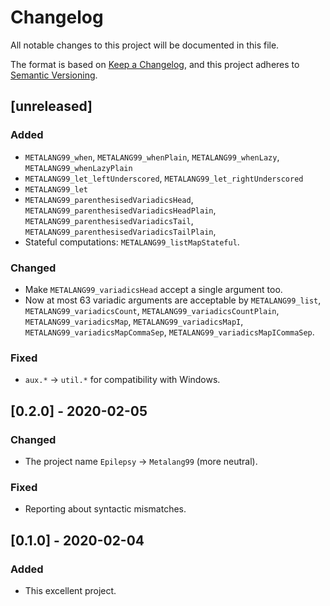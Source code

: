 # Changelog

All notable changes to this project will be documented in this file.

The format is based on [Keep a Changelog](https://keepachangelog.com/en/1.0.0/), 
and this project adheres to [Semantic Versioning](https://semver.org/spec/v2.0.0.html).

## [unreleased]

### Added

 - `METALANG99_when`, `METALANG99_whenPlain`, `METALANG99_whenLazy`, `METALANG99_whenLazyPlain`
 - `METALANG99_let_leftUnderscored`, `METALANG99_let_rightUnderscored`
 - `METALANG99_let`
 - `METALANG99_parenthesisedVariadicsHead`, `METALANG99_parenthesisedVariadicsHeadPlain`, `METALANG99_parenthesisedVariadicsTail`, `METALANG99_parenthesisedVariadicsTailPlain`,
 - Stateful computations: `METALANG99_listMapStateful`.

### Changed

 - Make `METALANG99_variadicsHead` accept a single argument too.
 - Now at most 63 variadic arguments are acceptable by `METALANG99_list`, `METALANG99_variadicsCount`, `METALANG99_variadicsCountPlain`, `METALANG99_variadicsMap`, `METALANG99_variadicsMapI`, `METALANG99_variadicsMapCommaSep`, `METALANG99_variadicsMapICommaSep`.

### Fixed

 - `aux.*` -> `util.*` for compatibility with Windows.

## [0.2.0] - 2020-02-05

### Changed

 - The project name `Epilepsy` -> `Metalang99` (more neutral).

### Fixed

 - Reporting about syntactic mismatches.

## [0.1.0] - 2020-02-04

### Added

 - This excellent project.
